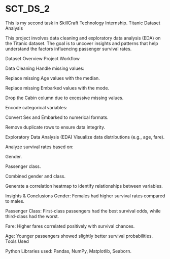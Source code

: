 # SCT_DS_2
This is my second task in SkillCraft Technology Internship. Titanic Dataset Analysis

This project involves data cleaning and exploratory data analysis (EDA) on the Titanic dataset. The goal is to uncover insights and patterns that help understand the factors influencing passenger survival rates.

Dataset Overview Project Workflow

Data Cleaning
Handle missing values:

Replace missing Age values with the median.

Replace missing Embarked values with the mode.

Drop the Cabin column due to excessive missing values.

Encode categorical variables:

Convert Sex and Embarked to numerical formats.

Remove duplicate rows to ensure data integrity.

Exploratory Data Analysis (EDA)
Visualize data distributions (e.g., age, fare).

Analyze survival rates based on:

Gender.

Passenger class.

Combined gender and class.

Generate a correlation heatmap to identify relationships between variables.

Insights & Conclusions
Gender: Females had higher survival rates compared to males.

Passenger Class: First-class passengers had the best survival odds, while third-class had the worst.

Fare: Higher fares correlated positively with survival chances.

Age: Younger passengers showed slightly better survival probabilities. Tools Used

Python Libraries used: Pandas, NumPy, Matplotlib, Seaborn.
